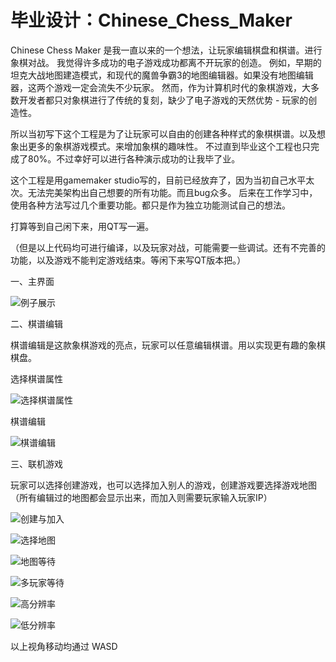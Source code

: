 # 毕业设计：Chinese_Chess_Maker

Chinese Chess Maker 是我一直以来的一个想法，让玩家编辑棋盘和棋谱。进行象棋对战。
我觉得许多成功的电子游戏成功都离不开玩家的创造。
例如，早期的坦克大战地图建造模式，和现代的魔兽争霸3的地图编辑器。如果没有地图编辑器，这两个游戏一定会流失不少玩家。
然而，作为计算机时代的象棋游戏，大多数开发者都只对象棋进行了传统的复刻，缺少了电子游戏的天然优势 - 玩家的创造性。

所以当初写下这个工程是为了让玩家可以自由的创建各种样式的象棋棋谱。以及想象出更多的象棋游戏模式。来增加象棋的趣味性。
不过直到毕业这个工程也只完成了80%。不过幸好可以进行各种演示成功的让我毕了业。

这个工程是用gamemaker studio写的，目前已经放弃了，因为当初自己水平太次。无法完美架构出自己想要的所有功能。而且bug众多。
后来在工作学习中，使用各种方法写过几个重要功能。都只是作为独立功能测试自己的想法。

打算等到自己闲下来，用QT写一遍。

（但是以上代码均可进行编译，以及玩家对战，可能需要一些调试。还有不完善的功能，以及游戏不能判定游戏结束。等闲下来写QT版本把。）

一、主界面

![](/CCM.gmx/CCMDemoPIC/01_Menu.png "例子展示")

二、棋谱编辑

棋谱编辑是这款象棋游戏的亮点，玩家可以任意编辑棋谱。用以实现更有趣的象棋棋盘。

选择棋谱属性

![](/CCM.gmx/CCMDemoPIC/02_EditorSetting.png "选择棋谱属性")

棋谱编辑

![](/CCM.gmx/CCMDemoPIC/04EditorShow.png "棋谱编辑")

三、联机游戏

玩家可以选择创建游戏，也可以选择加入别人的游戏，创建游戏要选择游戏地图（所有编辑过的地图都会显示出来，而加入则需要玩家输入玩家IP）

![](/CCM.gmx/CCMDemoPIC/05NETSHOW.png "创建与加入")

![](/CCM.gmx/CCMDemoPIC/10NETSHOW_SelectMap.png "选择地图")

![](/CCM.gmx/CCMDemoPIC/06NETSHOW_Wait.png "地图等待")

![](/CCM.gmx/CCMDemoPIC/08NETSHOW_Join.png "多玩家等待")

![](/CCM.gmx/CCMDemoPIC/09NETSHOW_Big.png "高分辨率")


![](/CCM.gmx/CCMDemoPIC/09NETSHOW_Play.png "低分辨率")

以上视角移动均通过 WASD



